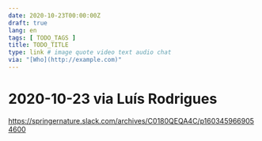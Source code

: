 ```yaml
---
date: 2020-10-23T00:00:00Z
draft: true
lang: en
tags: [ TODO_TAGS ]
title: TODO_TITLE
type: link # image quote video text audio chat
via: "[Who](http://example.com)"
---
```



# 2020-10-23 via Luís Rodrigues
https://springernature.slack.com/archives/C0180QEQA4C/p1603459669054600

